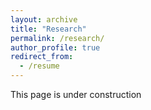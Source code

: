 ```yaml
---
layout: archive
title: "Research"
permalink: /research/
author_profile: true
redirect_from:
  - /resume
---
```


This page is under construction

